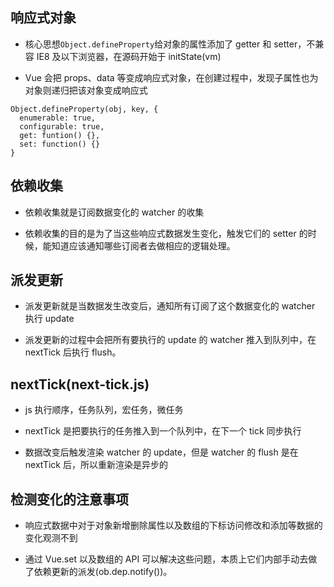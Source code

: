 ## 响应式对象

- 核心思想`Object.defineProperty`给对象的属性添加了 getter 和 setter，不兼容 IE8 及以下浏览器，在源码开始于 initState(vm)

- Vue 会把 props、data 等变成响应式对象，在创建过程中，发现子属性也为对象则递归把该对象变成响应式

```
Object.defineProperty(obj, key, {
  enumerable: true,
  configurable: true,
  get: funtion() {},
  set: function() {}
}
```

## 依赖收集

- 依赖收集就是订阅数据变化的 watcher 的收集

- 依赖收集的目的是为了当这些响应式数据发生变化，触发它们的 setter 的时候，能知道应该通知哪些订阅者去做相应的逻辑处理。

## 派发更新

- 派发更新就是当数据发生改变后，通知所有订阅了这个数据变化的 watcher 执行 update

- 派发更新的过程中会把所有要执行的 update 的 watcher 推入到队列中，在 nextTick 后执行 flush。

## nextTick(next-tick.js)

- js 执行顺序，任务队列，宏任务，微任务

- nextTick 是把要执行的任务推入到一个队列中，在下一个 tick 同步执行

- 数据改变后触发渲染 watcher 的 update，但是 watcher 的 flush 是在 nextTick 后，所以重新渲染是异步的

## 检测变化的注意事项

- 响应式数据中对于对象新增删除属性以及数组的下标访问修改和添加等数据的变化观测不到

- 通过 Vue.set 以及数组的 API 可以解决这些问题，本质上它们内部手动去做了依赖更新的派发(ob.dep.notify())。
